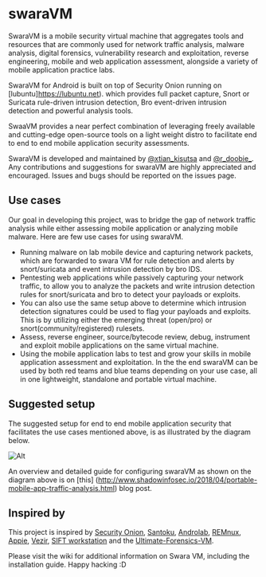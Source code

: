 # swaraVM
SwaraVM is a mobile security virtual machine that aggregates tools and resources that are commonly used for network traffic analysis, malware analysis, digital forensics, vulnerability research and exploitation, reverse engineering, mobile and web application assessment, alongside a variety of mobile application practice labs.

SwaraVM for Android is built on top of Security Onion running on [lubuntu]https://lubuntu.net). which provides full packet capture, Snort or Suricata rule-driven intrusion detection, Bro event-driven intrusion detection and powerful analysis tools.

SwaaVM provides a near perfect combination of leveraging freely available and cutting-edge open-source tools on a light weight distro to facilitate end to end to end mobile application security assessments.  

SwaraVM is developed and maintained by [@xtian_kisutsa](https://twitter.com/xtian_kisutsa) and [@r_doobie_](https://twitter.com/r_doobie_). Any contributions and suggestions for swaraVM are highly appreciated and encouraged. Issues and bugs should be reported on the issues page.  

## Use cases
Our goal in developing this project, was to bridge the gap of network traffic analysis while either assessing mobile application or analyzing mobile malware. Here are few use cases for using swaraVM.
* Running malware on lab mobile device and capturing network packets, which are forwarded to swara VM for rule detection and alerts by snort/suricata and event intrusion detection by bro IDS. 
* Pentesting web applications while passively capturing your network traffic, to allow you to analyze the packets and write intrusion detection rules for snort/suricata and bro to detect your payloads or exploits. 
* You can also use the same setup above to determine which intrusion detection signatures could be used to flag your payloads and exploits. This is by utilizing either the emerging threat (open/pro) or snort(community/registered) rulesets. 
* Assess, reverse engineer, source/bytecode review, debug, instrument and exploit mobile applications on the same virtual machine. 
* Using the mobile application labs to test and grow your skills in mobile application assessment and exploitation. 
In the the end swaraVM can be used by both red teams and blue teams depending on your use case, all in one lightweight, standalone and portable virtual machine. 

## Suggested setup
The suggested setup for end to end mobile application security that facilitates the use cases mentioned above, is as illustrated by the diagram below. 

![Alt](https://github.com/xtiankisutsa/swaraVM/blob/master/sample_setup.png)

An overview and detailed guide for configuring swaraVM as shown on the diagram above is on [this] (http://www.shadowinfosec.io/2018/04/portable-mobile-app-traffic-analysis.html) blog post. 

## Inspired by
This project is inspired by [Security Onion](https://securityonion.net), [Santoku](https://santoku-linux.com/), [Androlab](https://github.com/sh4hin/Androl4b), [REMnux](https://remnux.org), [Appie](https://manifestsecurity.com/appie/), [Vezir](https://github.com/oguzhantopgul/Vezir-Project), [SIFT workstation](https://digital-forensics.sans.org/community/downloads) and the [Ultimate-Forensics-VM](https://github.com/theflakes/Ultimate-Forensics-VM).  

Please visit the wiki for additional information on Swara VM, including the installation guide. Happy hacking :D 
